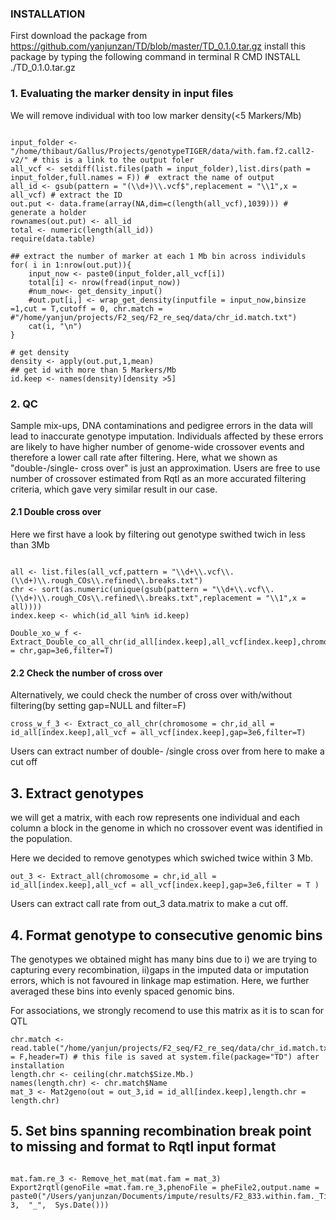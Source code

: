 ### INSTALLATION
First download the package from https://github.com/yanjunzan/TD/blob/master/TD_0.1.0.tar.gz
install this package by typing the following command in terminal
R CMD INSTALL ./TD_0.1.0.tar.gz

### 1. Evaluating the marker density in input files

We will remove individual with too low marker density(<5 Markers/Mb)
```{r eval=FALSE}

input_folder <-"/home/thibaut/Gallus/Projects/genotypeTIGER/data/with.fam.f2.call2-v2/" # this is a link to the output foler
all_vcf <- setdiff(list.files(path = input_folder),list.dirs(path = input_folder,full.names = F)) #  extract the name of output
all_id <- gsub(pattern = "(\\d+)\\.vcf$",replacement = "\\1",x = all_vcf) # extract the ID
out.put <- data.frame(array(NA,dim=c(length(all_vcf),1039))) # generate a holder 
rownames(out.put) <- all_id
total <- numeric(length(all_id))
require(data.table)

## extract the number of marker at each 1 Mb bin across individuls
for( i in 1:nrow(out.put)){
    input_now <- paste0(input_folder,all_vcf[i])
    total[i] <- nrow(fread(input_now))
    #num_now<- get_density_input()
    #out.put[i,] <- wrap_get_density(inputfile = input_now,binsize =1,cut = T,cutoff = 0, chr.match = #"/home/yanjun/projects/F2_seq/F2_re_seq/data/chr_id.match.txt")
    cat(i, "\n")
}

# get density
density <- apply(out.put,1,mean)
## get id with more than 5 Markers/Mb
id.keep <- names(density)[density >5]

```


### 2. QC
Sample mix-ups, DNA contaminations and pedigree errors in the data will lead to inaccurate genotype imputation. Individuals affected by these errors are likely to have higher number of genome-wide crossover events and therefore a lower call rate after filtering. Here, what we shown as "double-/single- cross over" is just an approximation. Users are free to use number of crossover estimated from Rqtl as an more accurated filtering criteria, which gave very similar result in our case. 


#### 2.1 Double cross over
Here we first have a look by filtering out genotype swithed twich in less than 3Mb


```{r eval=FALSE}

all <- list.files(all_vcf,pattern = "\\d+\\.vcf\\.(\\d+)\\.rough_COs\\.refined\\.breaks.txt")
chr <- sort(as.numeric(unique(gsub(pattern = "\\d+\\.vcf\\.(\\d+)\\.rough_COs\\.refined\\.breaks.txt",replacement = "\\1",x = all))))
index.keep <- which(id_all %in% id.keep)

Double_xo_w_f <- Extract_Double_co_all_chr(id_all[index.keep],all_vcf[index.keep],chromosome = chr,gap=3e6,filter=T)

```
#### 2.2 Check the number of cross over
Alternatively, we could check the number of cross over with/without filtering(by setting gap=NULL and filter=F)

```{r eval=FALSE}
cross_w_f_3 <- Extract_co_all_chr(chromosome = chr,id_all = id_all[index.keep],all_vcf = all_vcf[index.keep],gap=3e6,filter=T)

```

Users can extract number of double- /single cross over from here to make a cut off
## 3. Extract genotypes

we will get a matrix, with each row represents one individual and each column a block in the genome in which no crossover event was identified in the population.

Here we decided to remove genotypes which swiched twice within 3 Mb.

```{r eval=FALSE}
out_3 <- Extract_all(chromosome = chr,id_all = id_all[index.keep],all_vcf = all_vcf[index.keep],gap=3e6,filter = T )
```
Users can extract call rate from out_3 data.matrix to make a cut off.

## 4. Format genotype to consecutive genomic bins

The genotypes we obtained might has  many bins due to i) we are trying to capturing every recombination, ii)gaps in the imputed data or imputation errors, which is not favoured in linkage map estimation. Here, we further averaged these bins into evenly spaced genomic bins.

For associations, we strongly recomend to use this matrix as it is to scan for QTL

```{r eval=FALSE}
chr.match <- read.table("/home/yanjun/projects/F2_seq/F2_re_seq/data/chr_id.match.txt",stringsAsFactors = F,header=T) # this file is saved at system.file(package="TD") after installation
length.chr <- ceiling(chr.match$Size.Mb.)
names(length.chr) <- chr.match$Name
mat_3 <- Mat2geno(out = out_3,id = id_all[index.keep],length.chr = length.chr)

```
## 5. Set bins spanning recombination break point to missing and format to Rqtl input format

```{r eval=FALSE}

mat.fam.re_3 <- Remove_het_mat(mat.fam = mat_3)
Export2rqtl(genoFile =mat.fam.re_3,phenoFile = pheFile2,output.name = paste0("/Users/yanjunzan/Documents/impute/results/F2_833.within.fam._Tiger_1Mb_bins_cut_", 3,  "_",  Sys.Date()))

```

